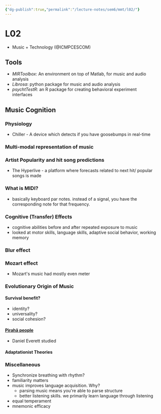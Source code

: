 ```yaml
---
{"dg-publish":true,"permalink":"/lecture-notes/sem6/mmt/l02/"}
---
```



# L02

- Music + Technology (@ICMPCESCOM)

## Tools
- *MIRToolbox*: An environment on top of Matlab, for music and audio analysis
- *Librosa*: python package for music and audio analysis
- *psychtTestR*: an R package for creating behavioral experiment interfaces
## Music Cognition
### Physiology
- Chiller - A device which detects if you have goosebumps in real-time
### Multi-modal representation of music

### Artist Popularity and hit song predictions
- The Hyperlive - a platform where forecasts related to next hit/ popular songs is made

### What is MIDI?
- basically keyboard par notes. instead of a signal, you have the corresponding note for that frequency.

### Cognitive (Transfer) Effects

- cognitive abilities before and after repeated exposure to music
- looked at motor skills, language skills, adaptive social behavior, working memory
### Blur effect
### Mozart effect
- Mozart's music had mostly even meter


### Evolutionary Origin of Music
#### Survival benefit?
- identity?
- universality?
- social cohesion?
#### [Pirahã people](https://en.wikipedia.org/wiki/Pirah%C3%A3_people)
- Daniel Everett studied
#### Adaptationist Theories

### Miscellaneous
- Synchronize breathing with rhythm?
- familiarity matters
- music improves language acquisition. Why?
	- parsing music means you're able to parse structure 
	- better listening skills. we primarily learn language through listening
- equal temperament 
- mnemonic efficacy